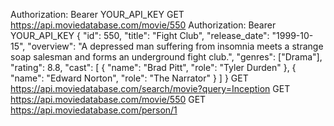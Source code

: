 Authorization: Bearer YOUR_API_KEY
GET https://api.moviedatabase.com/movie/550
Authorization: Bearer YOUR_API_KEY
{
  "id": 550,
  "title": "Fight Club",
  "release_date": "1999-10-15",
  "overview": "A depressed man suffering from insomnia meets a strange soap salesman and forms an underground fight club.",
  "genres": ["Drama"],
  "rating": 8.8,
  "cast": [
    {
      "name": "Brad Pitt",
      "role": "Tyler Durden"
    },
    {
      "name": "Edward Norton",
      "role": "The Narrator"
    }
  ]
}
GET https://api.moviedatabase.com/search/movie?query=Inception
GET https://api.moviedatabase.com/movie/550
GET https://api.moviedatabase.com/person/1
